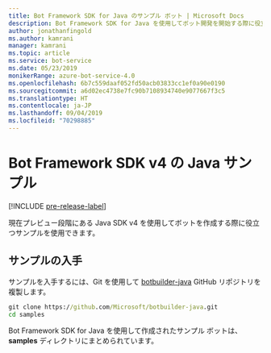 ```yaml
---
title: Bot Framework SDK for Java のサンプル ボット | Microsoft Docs
description: Bot Framework SDK for Java を使用してボット開発を開始する際に役立つサンプル ボットについて説明します。
author: jonathanfingold
ms.author: kamrani
manager: kamrani
ms.topic: article
ms.service: bot-service
ms.date: 05/23/2019
monikerRange: azure-bot-service-4.0
ms.openlocfilehash: 6b7c559daaf052fd50acb03833cc1ef0a90e0190
ms.sourcegitcommit: a6d02ec4738e7fc90b7108934740e9077667f3c5
ms.translationtype: HT
ms.contentlocale: ja-JP
ms.lasthandoff: 09/04/2019
ms.locfileid: "70298885"
---
```

# <a name="bot-framework-sdk-v4-java-samples"></a>Bot Framework SDK v4 の Java サンプル
[!INCLUDE [pre-release-label](../includes/pre-release-label.md)]

現在プレビュー段階にある Java SDK v4 を使用してボットを作成する際に役立つサンプルを使用できます。

## <a name="get-the-samples"></a>サンプルの入手
サンプルを入手するには、Git を使用して [botbuilder-java](https://github.com/Microsoft/botbuilder-java) GitHub リポジトリを複製します。

```cmd
git clone https://github.com/Microsoft/botbuilder-java.git
cd samples
```
Bot Framework SDK for Java を使用して作成されたサンプル ボットは、**samples** ディレクトリにまとめられています。
